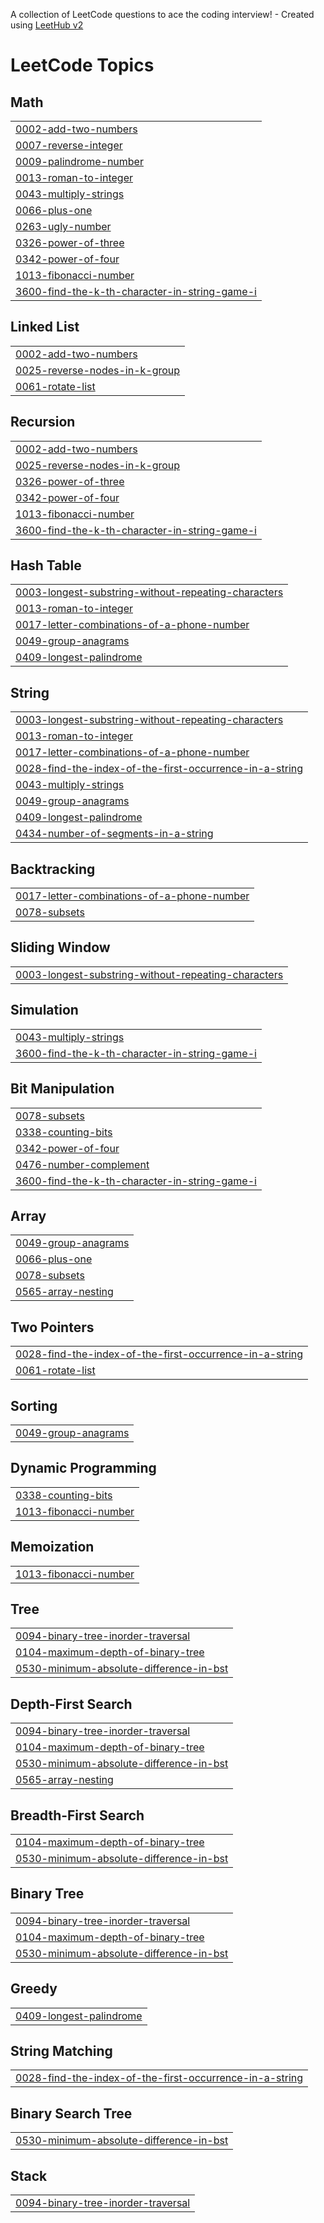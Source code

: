 A collection of LeetCode questions to ace the coding interview! - Created using [LeetHub v2](https://github.com/arunbhardwaj/LeetHub-2.0)
<!---LeetCode Topics Start-->
# LeetCode Topics
## Math
|  |
| ------- |
| [0002-add-two-numbers](https://github.com/muheenudeen/leetCode/tree/master/0002-add-two-numbers) |
| [0007-reverse-integer](https://github.com/muheenudeen/leetCode/tree/master/0007-reverse-integer) |
| [0009-palindrome-number](https://github.com/muheenudeen/leetCode/tree/master/0009-palindrome-number) |
| [0013-roman-to-integer](https://github.com/muheenudeen/leetCode/tree/master/0013-roman-to-integer) |
| [0043-multiply-strings](https://github.com/muheenudeen/leetCode/tree/master/0043-multiply-strings) |
| [0066-plus-one](https://github.com/muheenudeen/leetCode/tree/master/0066-plus-one) |
| [0263-ugly-number](https://github.com/muheenudeen/leetCode/tree/master/0263-ugly-number) |
| [0326-power-of-three](https://github.com/muheenudeen/leetCode/tree/master/0326-power-of-three) |
| [0342-power-of-four](https://github.com/muheenudeen/leetCode/tree/master/0342-power-of-four) |
| [1013-fibonacci-number](https://github.com/muheenudeen/leetCode/tree/master/1013-fibonacci-number) |
| [3600-find-the-k-th-character-in-string-game-i](https://github.com/muheenudeen/leetCode/tree/master/3600-find-the-k-th-character-in-string-game-i) |
## Linked List
|  |
| ------- |
| [0002-add-two-numbers](https://github.com/muheenudeen/leetCode/tree/master/0002-add-two-numbers) |
| [0025-reverse-nodes-in-k-group](https://github.com/muheenudeen/leetCode/tree/master/0025-reverse-nodes-in-k-group) |
| [0061-rotate-list](https://github.com/muheenudeen/leetCode/tree/master/0061-rotate-list) |
## Recursion
|  |
| ------- |
| [0002-add-two-numbers](https://github.com/muheenudeen/leetCode/tree/master/0002-add-two-numbers) |
| [0025-reverse-nodes-in-k-group](https://github.com/muheenudeen/leetCode/tree/master/0025-reverse-nodes-in-k-group) |
| [0326-power-of-three](https://github.com/muheenudeen/leetCode/tree/master/0326-power-of-three) |
| [0342-power-of-four](https://github.com/muheenudeen/leetCode/tree/master/0342-power-of-four) |
| [1013-fibonacci-number](https://github.com/muheenudeen/leetCode/tree/master/1013-fibonacci-number) |
| [3600-find-the-k-th-character-in-string-game-i](https://github.com/muheenudeen/leetCode/tree/master/3600-find-the-k-th-character-in-string-game-i) |
## Hash Table
|  |
| ------- |
| [0003-longest-substring-without-repeating-characters](https://github.com/muheenudeen/leetCode/tree/master/0003-longest-substring-without-repeating-characters) |
| [0013-roman-to-integer](https://github.com/muheenudeen/leetCode/tree/master/0013-roman-to-integer) |
| [0017-letter-combinations-of-a-phone-number](https://github.com/muheenudeen/leetCode/tree/master/0017-letter-combinations-of-a-phone-number) |
| [0049-group-anagrams](https://github.com/muheenudeen/leetCode/tree/master/0049-group-anagrams) |
| [0409-longest-palindrome](https://github.com/muheenudeen/leetCode/tree/master/0409-longest-palindrome) |
## String
|  |
| ------- |
| [0003-longest-substring-without-repeating-characters](https://github.com/muheenudeen/leetCode/tree/master/0003-longest-substring-without-repeating-characters) |
| [0013-roman-to-integer](https://github.com/muheenudeen/leetCode/tree/master/0013-roman-to-integer) |
| [0017-letter-combinations-of-a-phone-number](https://github.com/muheenudeen/leetCode/tree/master/0017-letter-combinations-of-a-phone-number) |
| [0028-find-the-index-of-the-first-occurrence-in-a-string](https://github.com/muheenudeen/leetCode/tree/master/0028-find-the-index-of-the-first-occurrence-in-a-string) |
| [0043-multiply-strings](https://github.com/muheenudeen/leetCode/tree/master/0043-multiply-strings) |
| [0049-group-anagrams](https://github.com/muheenudeen/leetCode/tree/master/0049-group-anagrams) |
| [0409-longest-palindrome](https://github.com/muheenudeen/leetCode/tree/master/0409-longest-palindrome) |
| [0434-number-of-segments-in-a-string](https://github.com/muheenudeen/leetCode/tree/master/0434-number-of-segments-in-a-string) |
## Backtracking
|  |
| ------- |
| [0017-letter-combinations-of-a-phone-number](https://github.com/muheenudeen/leetCode/tree/master/0017-letter-combinations-of-a-phone-number) |
| [0078-subsets](https://github.com/muheenudeen/leetCode/tree/master/0078-subsets) |
## Sliding Window
|  |
| ------- |
| [0003-longest-substring-without-repeating-characters](https://github.com/muheenudeen/leetCode/tree/master/0003-longest-substring-without-repeating-characters) |
## Simulation
|  |
| ------- |
| [0043-multiply-strings](https://github.com/muheenudeen/leetCode/tree/master/0043-multiply-strings) |
| [3600-find-the-k-th-character-in-string-game-i](https://github.com/muheenudeen/leetCode/tree/master/3600-find-the-k-th-character-in-string-game-i) |
## Bit Manipulation
|  |
| ------- |
| [0078-subsets](https://github.com/muheenudeen/leetCode/tree/master/0078-subsets) |
| [0338-counting-bits](https://github.com/muheenudeen/leetCode/tree/master/0338-counting-bits) |
| [0342-power-of-four](https://github.com/muheenudeen/leetCode/tree/master/0342-power-of-four) |
| [0476-number-complement](https://github.com/muheenudeen/leetCode/tree/master/0476-number-complement) |
| [3600-find-the-k-th-character-in-string-game-i](https://github.com/muheenudeen/leetCode/tree/master/3600-find-the-k-th-character-in-string-game-i) |
## Array
|  |
| ------- |
| [0049-group-anagrams](https://github.com/muheenudeen/leetCode/tree/master/0049-group-anagrams) |
| [0066-plus-one](https://github.com/muheenudeen/leetCode/tree/master/0066-plus-one) |
| [0078-subsets](https://github.com/muheenudeen/leetCode/tree/master/0078-subsets) |
| [0565-array-nesting](https://github.com/muheenudeen/leetCode/tree/master/0565-array-nesting) |
## Two Pointers
|  |
| ------- |
| [0028-find-the-index-of-the-first-occurrence-in-a-string](https://github.com/muheenudeen/leetCode/tree/master/0028-find-the-index-of-the-first-occurrence-in-a-string) |
| [0061-rotate-list](https://github.com/muheenudeen/leetCode/tree/master/0061-rotate-list) |
## Sorting
|  |
| ------- |
| [0049-group-anagrams](https://github.com/muheenudeen/leetCode/tree/master/0049-group-anagrams) |
## Dynamic Programming
|  |
| ------- |
| [0338-counting-bits](https://github.com/muheenudeen/leetCode/tree/master/0338-counting-bits) |
| [1013-fibonacci-number](https://github.com/muheenudeen/leetCode/tree/master/1013-fibonacci-number) |
## Memoization
|  |
| ------- |
| [1013-fibonacci-number](https://github.com/muheenudeen/leetCode/tree/master/1013-fibonacci-number) |
## Tree
|  |
| ------- |
| [0094-binary-tree-inorder-traversal](https://github.com/muheenudeen/leetCode/tree/master/0094-binary-tree-inorder-traversal) |
| [0104-maximum-depth-of-binary-tree](https://github.com/muheenudeen/leetCode/tree/master/0104-maximum-depth-of-binary-tree) |
| [0530-minimum-absolute-difference-in-bst](https://github.com/muheenudeen/leetCode/tree/master/0530-minimum-absolute-difference-in-bst) |
## Depth-First Search
|  |
| ------- |
| [0094-binary-tree-inorder-traversal](https://github.com/muheenudeen/leetCode/tree/master/0094-binary-tree-inorder-traversal) |
| [0104-maximum-depth-of-binary-tree](https://github.com/muheenudeen/leetCode/tree/master/0104-maximum-depth-of-binary-tree) |
| [0530-minimum-absolute-difference-in-bst](https://github.com/muheenudeen/leetCode/tree/master/0530-minimum-absolute-difference-in-bst) |
| [0565-array-nesting](https://github.com/muheenudeen/leetCode/tree/master/0565-array-nesting) |
## Breadth-First Search
|  |
| ------- |
| [0104-maximum-depth-of-binary-tree](https://github.com/muheenudeen/leetCode/tree/master/0104-maximum-depth-of-binary-tree) |
| [0530-minimum-absolute-difference-in-bst](https://github.com/muheenudeen/leetCode/tree/master/0530-minimum-absolute-difference-in-bst) |
## Binary Tree
|  |
| ------- |
| [0094-binary-tree-inorder-traversal](https://github.com/muheenudeen/leetCode/tree/master/0094-binary-tree-inorder-traversal) |
| [0104-maximum-depth-of-binary-tree](https://github.com/muheenudeen/leetCode/tree/master/0104-maximum-depth-of-binary-tree) |
| [0530-minimum-absolute-difference-in-bst](https://github.com/muheenudeen/leetCode/tree/master/0530-minimum-absolute-difference-in-bst) |
## Greedy
|  |
| ------- |
| [0409-longest-palindrome](https://github.com/muheenudeen/leetCode/tree/master/0409-longest-palindrome) |
## String Matching
|  |
| ------- |
| [0028-find-the-index-of-the-first-occurrence-in-a-string](https://github.com/muheenudeen/leetCode/tree/master/0028-find-the-index-of-the-first-occurrence-in-a-string) |
## Binary Search Tree
|  |
| ------- |
| [0530-minimum-absolute-difference-in-bst](https://github.com/muheenudeen/leetCode/tree/master/0530-minimum-absolute-difference-in-bst) |
## Stack
|  |
| ------- |
| [0094-binary-tree-inorder-traversal](https://github.com/muheenudeen/leetCode/tree/master/0094-binary-tree-inorder-traversal) |
<!---LeetCode Topics End-->